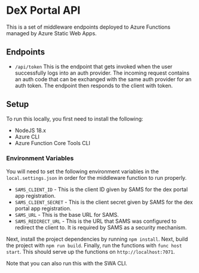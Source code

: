 # DeX Portal API

This is a set of middleware endpoints deployed to Azure Functions managed by Azure Static Web Apps.

## Endpoints

- `/api/token`
  This is the endpoint that gets invoked when the user successfully logs into an auth provider. The incoming request contains an auth code that can be exchanged with the same auth provider for an auth token. The endpoint then responds to the client with token.

## Setup

To run this locally, you first need to install the following:

- NodeJS 18.x
- Azure CLI
- Azure Function Core Tools CLI

### Environment Variables

You will need to set the following environment variables in the `local.settings.json` in order for the middleware function to run properly.

- `SAMS_CLIENT_ID` - This is the client ID given by SAMS for the dex portal app registration.
- `SAMS_CLIENT_SECRET` - This is the client secret given by SAMS for the dex portal app registration.
- `SAMS_URL` - This is the base URL for SAMS.
- `SAMS_REDIRECT_URL` - This is the URL that SAMS was configured to redirect the client to. It is required by SAMS as a security mechanism.

Next, install the project dependencies by running `npm install`.
Next, build the project with `npm run build`.
Finally, run the functions with `func host start`. This should serve up the functions on `http://localhost:7071`.

Note that you can also run this with the SWA CLI.
